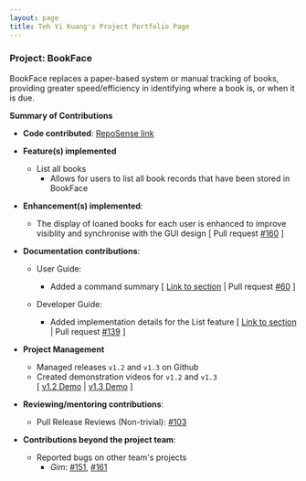 ```yaml
---
layout: page
title: Teh Yi Kuang's Project Portfolio Page
---
```


### Project: BookFace

BookFace replaces a paper-based system or manual tracking of books, providing greater speed/efficiency in identifying where a book is, or when it is due.

**Summary of Contributions**

* **Code contributed**: [RepoSense link](https://nus-cs2103-ay2223s1.github.io/tp-dashboard/?search=tykcodes&breakdown=true)

* **Feature(s) implemented**
    * List all books
      * Allows for users to list all book records that have been stored in BookFace
* **Enhancement(s) implemented**:
    * The display of loaned books for each user is enhanced to improve visiblity and synchronise with the GUI design [ Pull request [#160](https://github.com/AY2223S1-CS2103-F14-4/tp/pull/160) ]

* **Documentation contributions**:
    * User Guide:
        * Added a command summary [ [Link to section](https://ay2223s1-cs2103-f14-4.github.io/tp/UserGuide.html#command-summary) | Pull request [#60](https://github.com/AY2223S1-CS2103-F14-4/tp/pull/60) ]

    * Developer Guide:
        * Added implementation details for the List feature [ [Link to section](https://ay2223s1-cs2103-f14-4.github.io/tp/DeveloperGuide.html#list-feature) | Pull request [#139](https://github.com/AY2223S1-CS2103-F14-4/tp/pull/139) ]
* **Project Management**
  * Managed releases `v1.2` and `v1.3` on Github
  * Created demonstration videos for `v1.2` and `v1.3`<br>
    [ [v1.2 Demo](https://youtu.be/phvlkG4l9n8) | [v1.3 Demo](https://youtu.be/I4dv4sGnPA0) ]
* **Reviewing/mentoring contributions**:
    * Pull Release Reviews (Non-trivial): [#103](https://github.com/AY2223S1-CS2103-F14-4/tp/pull/103)
* **Contributions beyond the project team**:
    * Reported bugs on other team's projects
      * _Gim_: [#151](https://github.com/AY2223S1-CS2103T-T15-4/tp/issues/151), [#161](https://github.com/AY2223S1-CS2103T-T15-4/tp/issues/164)

